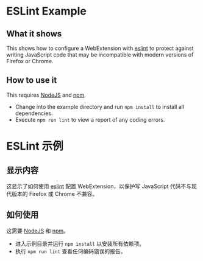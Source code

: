 # ESLint Example

## What it shows

This shows how to configure a WebExtension with
[eslint](http://eslint.org/)
to protect against
writing JavaScript code that may be incompatible with modern versions of
Firefox or Chrome.

## How to use it

This requires [NodeJS](https://nodejs.org/en/) and [npm](http://npmjs.com/).

* Change into the example directory and run `npm install` to install all
  dependencies.
* Execute `npm run lint` to view a report of any coding errors.

# ESLint 示例

## 显示内容

这显示了如何使用 [eslint](http://eslint.org/) 配置 WebExtension，以保护写 JavaScript 代码不与现代版本的 Firefox 或 Chrome 不兼容。

## 如何使用

这需要 [NodeJS](https://nodejs.org/en/) 和 [npm](http://npmjs.com/)。

* 进入示例目录并运行 `npm install` 以安装所有依赖项。
* 执行 `npm run lint` 查看任何编码错误的报告。
